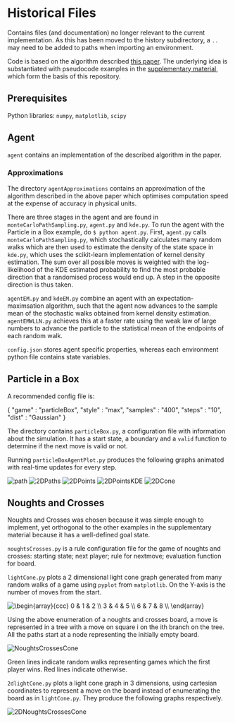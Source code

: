 # Historical Files

Contains files (and documentation) no longer relevant to the current implementation. As this has been moved to the history subdirectory, a `..` may need to be added to paths when importing an environment.

Code is based on the algorithm described [this paper](http://math.mit.edu/~freer/papers/PhysRevLett_110-168702.pdf). The underlying idea is substantiated with pseudocode examples in the [supplementary material](https://journals.aps.org/prl/supplemental/10.1103/PhysRevLett.110.168702), which form the basis of this repository.

## Prerequisites

Python libraries: `numpy`, `matplotlib`, `scipy`

## Agent

`agent` contains an implementation of the described algorithm in the paper.

### Approximations

The directory `agentApproximations` contains an approximation of the algorithm described in the above paper which optimises computation speed at the expense of accuracy in physical units.

There are three stages in the agent and are found in `monteCarloPathSampling.py`, `agent.py` and `kde.py`. To run the agent with the Particle in a Box example, do `$ python agent.py`. First, `agent.py` calls `monteCarloPathSampling.py`, which stochastically calculates many random walks which are then used to estimate the density of the state space in `kde.py`, which uses the scikit-learn implementation of kernel density estimation. The sum over all possible moves is weighted with the log-likelihood of the KDE estimated probability to find the most probable direction that a randomised process would end up. A step in the opposite direction is thus taken.

`agentEM.py` and `kdeEM.py` combine an agent with an expectation-maximsation algorithm, such that the agent now advances to the sample mean of the stochastic walks obtained from kernel density estimation. `agentEMWLLN.py` achieves this at a faster rate using the weak law of large numbers to advance the particle to the statistical mean of the endpoints of each random walk.

`config.json` stores agent specific properties, whereas each environment python file contains state variables.

## Particle in a Box

A recommended config file is:

{
	"game"    : "particleBox",
	"style"   : "max",
	"samples" : "400",
	"steps"   : "10",
	"dist"    : "Gaussian"
}

The directory contains `particleBox.py`, a configuration file with information about the simulation. It has a start state, a boundary and a `valid` function to determine if the next move is valid or not.

Running `particleBoxAgentPlot.py` produces the following graphs animated with real-time updates for every step.

![path](https://raw.githubusercontent.com/dyth/causalEntropicForces/master/images/path.png)
![2DPaths](https://raw.githubusercontent.com/dyth/causalEntropicForces/master/images/2DPaths.png)
![2DPoints](https://raw.githubusercontent.com/dyth/causalEntropicForces/master/images/2DPoints.png)
![2DPointsKDE](https://raw.githubusercontent.com/dyth/causalEntropicForces/master/images/2DPointsKDE.png)
![2DCone](https://raw.githubusercontent.com/dyth/causalEntropicForces/master/images/2DCone.png)

## Noughts and Crosses

Noughts and Crosses was chosen because it was simple enough to implement, yet orthogonal to the other examples in the supplementary material because it has a well-defined goal state.

`noughtsCrosses.py` is a rule configuration file for the game of noughts and crosses: starting state; next player; rule for nextmove; evaluation function for board.

`lightCone.py` plots a 2 dimensional light cone graph generated from many random walks of a game using `pyplot` from `matplotlib`. On the Y-axis is the number of moves from the start.

<img src="https://latex.codecogs.com/gif.latex?\begin{array}{ccc}&space;0&space;&&space;1&space;&&space;2&space;\\&space;3&space;&&space;4&space;&&space;5&space;\\&space;6&space;&&space;7&space;&&space;8&space;\\&space;\end{array}" title="\begin{array}{ccc} 0 & 1 & 2 \\ 3 & 4 & 5 \\ 6 & 7 & 8 \\ \end{array}" />

Using the above enumeration of a noughts and crosses board, a move is represented in a tree with a move on square i on the ith branch on the tree. All the paths start at a node representing the initially empty board.

![NoughtsCrossesCone](https://raw.githubusercontent.com/dyth/causalEntropicForces/master/images/noughtsCrosses.png)

Green lines indicate random walks representing games which the first player wins. Red lines indicate otherwise.

`2dlightCone.py` plots a light cone graph in 3 dimensions, using cartesian coordinates to represent a move on the board instead of enumerating the board as in `lightCone.py`. They produce the following graphs respectively.

![2DNoughtsCrossesCone](https://raw.githubusercontent.com/dyth/causalEntropicForces/master/images/noughtsCrosses2D.png)
